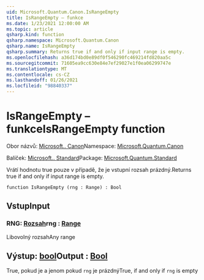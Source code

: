 ```yaml
---
uid: Microsoft.Quantum.Canon.IsRangeEmpty
title: IsRangeEmpty – funkce
ms.date: 1/23/2021 12:00:00 AM
ms.topic: article
qsharp.kind: function
qsharp.namespace: Microsoft.Quantum.Canon
qsharp.name: IsRangeEmpty
qsharp.summary: Returns true if and only if input range is empty.
ms.openlocfilehash: a36d174bd0e89df0f546290fc469214fd820aa5c
ms.sourcegitcommit: 71605ea9cc630e84e7ef29027e1f0ea06299747e
ms.translationtype: MT
ms.contentlocale: cs-CZ
ms.lasthandoff: 01/26/2021
ms.locfileid: "98840337"
---
```

# <a name="israngeempty-function"></a><span data-ttu-id="d2c78-102">IsRangeEmpty – funkce</span><span class="sxs-lookup"><span data-stu-id="d2c78-102">IsRangeEmpty function</span></span>

<span data-ttu-id="d2c78-103">Obor názvů: [Microsoft.. Canon](xref:Microsoft.Quantum.Canon)</span><span class="sxs-lookup"><span data-stu-id="d2c78-103">Namespace: [Microsoft.Quantum.Canon](xref:Microsoft.Quantum.Canon)</span></span>

<span data-ttu-id="d2c78-104">Balíček: [Microsoft.. Standard](https://nuget.org/packages/Microsoft.Quantum.Standard)</span><span class="sxs-lookup"><span data-stu-id="d2c78-104">Package: [Microsoft.Quantum.Standard](https://nuget.org/packages/Microsoft.Quantum.Standard)</span></span>


<span data-ttu-id="d2c78-105">Vrátí hodnotu true pouze v případě, že je vstupní rozsah prázdný.</span><span class="sxs-lookup"><span data-stu-id="d2c78-105">Returns true if and only if input range is empty.</span></span>

```qsharp
function IsRangeEmpty (rng : Range) : Bool
```


## <a name="input"></a><span data-ttu-id="d2c78-106">Vstup</span><span class="sxs-lookup"><span data-stu-id="d2c78-106">Input</span></span>

### <a name="rng--range"></a><span data-ttu-id="d2c78-107">RNG: [Rozsah](xref:microsoft.quantum.lang-ref.range)</span><span class="sxs-lookup"><span data-stu-id="d2c78-107">rng : [Range](xref:microsoft.quantum.lang-ref.range)</span></span>

<span data-ttu-id="d2c78-108">Libovolný rozsah</span><span class="sxs-lookup"><span data-stu-id="d2c78-108">Any range</span></span>



## <a name="output--bool"></a><span data-ttu-id="d2c78-109">Výstup: [bool](xref:microsoft.quantum.lang-ref.bool)</span><span class="sxs-lookup"><span data-stu-id="d2c78-109">Output : [Bool](xref:microsoft.quantum.lang-ref.bool)</span></span>

<span data-ttu-id="d2c78-110">True, pokud je a jenom pokud `rng` je prázdný</span><span class="sxs-lookup"><span data-stu-id="d2c78-110">True, if and only if `rng` is empty</span></span>